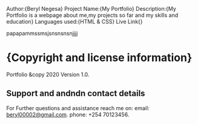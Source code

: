 Author:{Beryl Negesa}
Project Name:{My Portfolio}
Description:{My Portfolio is a webpage about me,my projects so far and my skills and education}
Languages used:{HTML & CSS}
Live Link{}

papapammssmsjsnsnsnsnjjjj

# {Copyright and license information}
Portfolio &copy 2020 Version 1.0.
## Support and andndn contact details
For Further questions and assistance reach me on:
email: beryl00002@gmail.com.
phone: +254 70123456.